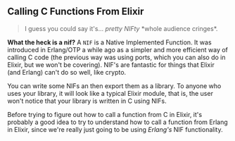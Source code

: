 Calling C Functions From Elixir
---

> I guess you could say it's... *pretty NIFty* \*whole audience cringes\*.

**What the heck is a nif?** A `NIF` is a Native Implemented Function. It was introduced in Erlang/OTP a while ago as a simpler and more efficient way of calling C code (the previous way was using ports, which you can also do in Elixir, but we won't be covering). NIF's are fantastic for things that Elixir (and Erlang) can't do so well, like crypto.

You can write some NIFs an then export them as a library. To anyone who uses your library, it will look like a typical Elixir module, that is, the user won't notice that your library is written in C using NIFs.

Before trying to figure out how to call a function from C in Elixir, it's probably a good idea to try to understand how to call a function from Erlang in Elixir, since we're really just going to be using *Erlang's* NIF functionality.

